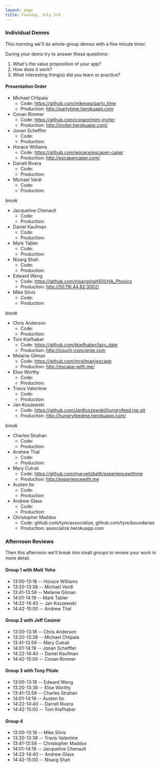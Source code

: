 ```yaml
---
layout: page
title: Tuesday, July 3rd
---
```


### Individual Demos

This morning we'll do whole-group demos with a five minute timer. 

During your demo try to answer these questions:

1. What's the value proposition of your app?
2. How does it work?
3. What interesting thing(s) did you learn or practice?

#### Presentation Order

* Michael Chlipala
  * Code: https://github.com/mikesea/party_time
  * Production: http://partytime.herokuapp.com
* Conan Rimmer
  * Code: https://github.com/conanr/mini-inviter
  * Production: http://inviter.herokuapp.com/
* Jonan Scheffler
  * Code:
  * Production:
* Horace Williams
  * Code: https://github.com/worace/escaper-caper
  * Production: http://escapercaper.com/
* Darrell Rivera
  * Code:
  * Production:
* Michael Verdi
  * Code:
  * Production:

_break_

* Jacqueline Chenault
  * Code:
  * Production:
* Daniel Kaufman
  * Code:
  * Production:
* Mark Tabler
  * Code:
  * Production:
* Nisarg Shah
  * Code:
  * Production:
* Edward Weng
  * Code: https://github.com/nisargshah100/HA_Physics
  * Production: http://50.116.44.82:3002/
* Mike Silvis
  * Code:
  * Production:

_break_

* Chris Anderson
  * Code:
  * Production:
* Tom Kiefhaber
  * Code: https://github.com/tkiefhaber/lazy_date
  * Production: http://couch-concierge.com
* Melanie Gilman
  * Code: https://github.com/mrgilman/escape
  * Production: http://escape-with.me/
* Elise Worthy
  * Code:
  * Production:
* Travis Valentine
  * Code:
  * Production:
* Jan Koszewski 
  * Code: https://github.com/JanKoszewski/hungryfeed.me.git
  * Production: http://hungryfeedme.herokuapp.com/

_break_

* Charles Strahan
  * Code:
  * Production:
* Andrew Thal
  * Code:
  * Production:
* Mary Cutrali
  * Code: https://github.com/maryelizbeth/experiencewithme
  * Production: http://experiencewith.me
* Austen Ito
  * Code:
  * Production:
* Andrew Glass
  * Code:
  * Production:
* Christopher Maddox
  * Code: github.com/tyre/associalize, github.com/tyre/boundaries
  * Production: associalize.herokuapp.com

### Afternoon Reviews

Then this afternoon we'll break into small groups to review your work in more detail.

#### Group 1 with Matt Yoho

* 13:00-13:18 -- Horace Williams
* 13:20-13:38 -- Michael Verdi
* 13:41-13:59 -- Melanie Gilman
* 14:01-14:19 -- Mark Tabler
* 14:22-14:40 -- Jan Koszewski
* 14:42-15:00 -- Andrew Thal

#### Group 2 with Jeff Casimir

* 13:00-13:18 -- Chris Anderson
* 13:20-13:38 -- Michael Chlipala
* 13:41-13:59 -- Mary Cutrali
* 14:01-14:19 -- Jonan Scheffler
* 14:22-14:40 -- Daniel Kaufman
* 14:42-15:00 -- Conan Rimmer

#### Group 3 with Tony Pitale

* 13:00-13:18 -- Edward Weng
* 13:20-13:38 -- Elise Worthy
* 13:41-13:59 -- Charles Strahan
* 14:01-14:19 -- Austen Ito
* 14:22-14:40 -- Darrell Rivera
* 14:42-15:00 -- Tom Kiefhaber

#### Group 4

* 13:00-13:18 -- Mike Silvis
* 13:20-13:38 -- Travis Valentine
* 13:41-13:59 -- Christopher Maddox
* 14:01-14:19 -- Jacqueline Chenault
* 14:22-14:40 -- Andrew Glass
* 14:42-15:00 -- Nisarg Shah
